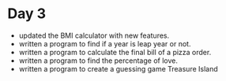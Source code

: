 # Day 3

- updated the BMI calculator with new features.
- written a program to find if a year is leap year or not.
- written a program to calculate the final bill of a pizza order.
- written a program to find the percentage of love.
- written a program to create a guessing game Treasure Island